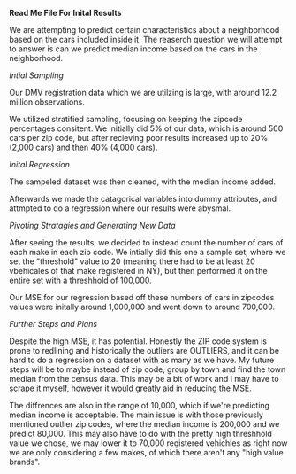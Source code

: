 **Read Me File For Inital Results**

We are attempting to predict certain characteristics about a neighborhood based on the cars included inside it. The reaserch question we will attempt to answer is can we predict median income based on the cars in the neighborhood.

*Intial Sampling*

Our DMV registration data which we are utilzing is large, with around 12.2 million observations. 

We utilized stratified sampling, focusing on keeping the zipcode percentages consitent. We initially did 5% of our data, which is around 500 cars per zip code, but after recieving poor results increased up to 20% (2,000 cars) and then 40% (4,000 cars). 

*Inital Regression*

The sampeled dataset was then cleaned, with the median income added.

Afterwards we made the catagorical variables into dummy attributes, and attmpted to do a regression where our results were abysmal. 

*Pivoting Stratagies and Generating New Data*

After seeing the results, we decided to instead count the number of cars of each make in each zip code. We intially did this one a sample set, where we set the "threshold" value to 20 (meaning there had to be at least 20 vbehicales of that make registered in NY), but then performed it on the entire set with a threshhold of 100,000.

Our MSE for our regression based off these numbers of cars in zipcodes values were initally around 1,000,000 and went down to around 700,000. 

*Further Steps and Plans*

Despite the high MSE, it has potential. Honestly the ZIP code system is prone to redlining and historically the outliers are OUTLIERS, and it can be hard to do a regression on a dataset with as many as we have. My future steps will be to maybe instead of zip code, group by town and find the town median from the census data. This may be a bit of work and I may have to scrape it myself, however it would greatly aid in reducing the MSE.


The diffrences are also in the range of 10,000, which if we're predicting median income is acceptable. The main issue is with those previously mentioned outlier zip codes, where the median income is 200,000 and we predict 80,000. This may also have to do with the pretty high threshhold value we chose, we may lower it to 70,000 registered vehichles as right now we are only considering a few makes, of which there aren't any "high value brands".

